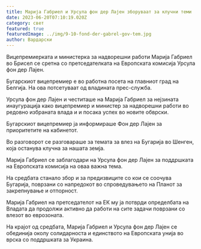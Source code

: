 ```yaml
---
title: Марија Габриел и Урсула фон дер Лајен зборуваат за клучни теми
date: 2023-06-20T07:10:19.020Z
category: свет
featured: true
featuredImage: ../img/9-10-fond-der-gabrel-gov-tem.jpg
author: Вардарски
---
```

Вицепремиерката и министерка за надворешни работи Марија Габриел во Брисел се сретна со претседателката на Европската комисија Урсула фон дер Лајен.

Бугарскиот вицепремиер е во работна посета на главниот град на Белгија. На ова потсетуваат од владината прес-служба.

Урсула фон дер Лајен и честиташе на Марија Габриел за нејзината инаугурација како вицепремиер и министер за надворешни работи во редовно избраната влада и и посака успех во новите обврски.

Бугарскиот вицепремиер ја информираше Фон дер Лајен за приоритетите на кабинетот.

Во разговорот се разговараше за темата за влез на Бугарија во Шенген, која останува клучна за нашата земја.

Марија Габриел се заблагодари на Урсула фон дер Лајен за поддршката на Европската комисија на оваа важна тема.

На средбата станало збор и за предизвиците со кои се соочува Бугарија, поврзани со напредокот во спроведувањето на Планот за закрепнување и отпорност.

Марија Габриел на претседателот на ЕК му ја потврди определбата на Владата да продолжи активно да работи на сите задачи поврзани со влезот во еврозоната.

На крајот од средбата, Марија Габриел и Урсула фон дер Лајен се обединија околу солидарноста и единството на Европската унија во врска со поддршката за Украина.